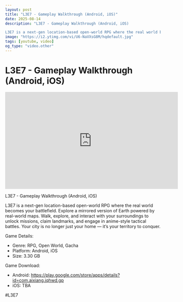 ```yaml
---
layout: post
title: "L3E7 - Gameplay Walkthrough (Android, iOS)"
date: 2025-08-14
description: "L3E7 - Gameplay Walkthrough (Android, iOS)

L3E7 is a next-gen location-based open-world RPG where the real world becomes your battlefield. Explore a mi..."
image: "https://i2.ytimg.com/vi/U6-NaVXsG8M/hqdefault.jpg"
tags: [youtube, video]
og_type: "video.other"
---
```


<script type="application/ld+json">
{
  "@context": "http://schema.org",
  "@type": "VideoObject",
  "name": "L3E7 - Gameplay Walkthrough (Android, iOS)",
  "description": "L3E7 - Gameplay Walkthrough (Android, iOS)\n\nL3E7 is a next-gen location-based open-world RPG where the real world becomes your battlefield. Explore a mirrored version of Earth powered by real-world maps. Walk, explore, and interact with your surroundings to unlock missions, claim landmarks, and engage in anime-style tactical battles. Your city is no longer just your home \u2014 it\u2019s your territory to conquer.\n\nGame Details:\n\n- Genre: RPG, Open World, Gacha\n- Platform: Android, iOS\n- Size: 3.30 GB \n\nGame Download:\n\n- Android: https://play.google.com/store/apps/details?id=com.aixiang.jqhwd.gp\n- iOS: TBA\n\n#L3E7",
  "thumbnailUrl": "https://i2.ytimg.com/vi/U6-NaVXsG8M/hqdefault.jpg",
  "uploadDate": "2025-08-14T09:00:44",
  "embedUrl": "https://www.youtube.com/embed/U6-NaVXsG8M",
  "publisher": {
    "@type": "Person",
    "name": "Celo Zaga"
  },
  "mainEntityOfPage": {
    "@type": "WebPage",
    "@id": "https://celozaga.github.io/2025/08/14/l3e7---gameplay-walkthrough-(android,-ios)-U6-NaVXsG8M.html"
  },
  "duration": "PT0M0S"
}
</script>

<script type="application/ld+json">
{
  "@context": "http://schema.org",
  "@type": "BlogPosting",
  "headline": "L3E7 - Gameplay Walkthrough (Android, iOS)",
  "image": "https://i2.ytimg.com/vi/U6-NaVXsG8M/hqdefault.jpg",
  "publisher": {
    "@type": "Person",
    "name": "Celo Zaga"
  },
  "url": "https://celozaga.github.io/2025/08/14/l3e7---gameplay-walkthrough-(android,-ios)-U6-NaVXsG8M.html",
  "datePublished": "2025-08-14T09:00:44",
  "dateCreated": "2025-08-14T09:00:44",
  "dateModified": "2025-08-14T09:00:44",
  "description": "L3E7 - Gameplay Walkthrough (Android, iOS)\n\nL3E7 is a next-gen location-based open-world RPG where the real world becomes your battlefield. Explore a mi...",
  "author": {
    "@type": "Person",
    "name": "Celo Zaga"
  },
  "mainEntityOfPage": {
    "@type": "WebPage",
    "@id": "https://celozaga.github.io/2025/08/14/l3e7---gameplay-walkthrough-(android,-ios)-U6-NaVXsG8M.html"
  }
}
</script>

<h1 class="youtube-post-title">L3E7 - Gameplay Walkthrough (Android, iOS)</h1>

<iframe width="560" height="315" src="https://www.youtube.com/embed/U6-NaVXsG8M" class="youtube-post-embed" frameborder="0" allowfullscreen></iframe>

<p class="youtube-post-description">L3E7 - Gameplay Walkthrough (Android, iOS)

L3E7 is a next-gen location-based open-world RPG where the real world becomes your battlefield. Explore a mirrored version of Earth powered by real-world maps. Walk, explore, and interact with your surroundings to unlock missions, claim landmarks, and engage in anime-style tactical battles. Your city is no longer just your home — it’s your territory to conquer.

Game Details:

- Genre: RPG, Open World, Gacha
- Platform: Android, iOS
- Size: 3.30 GB 

Game Download:

- Android: https://play.google.com/store/apps/details?id=com.aixiang.jqhwd.gp
- iOS: TBA

#L3E7</p>
